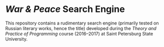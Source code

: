 # _War & Peace_ Search Engine

This repository contains a rudimentary search engine (primarily tested on Russian literary works, hence the title) developed during the _Theory and Practice of Programming_ course (2016–2017) at Saint Petersburg State University.